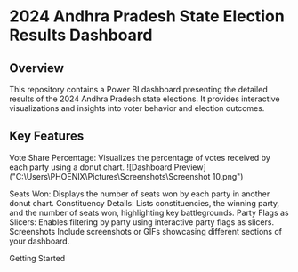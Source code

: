 # 2024 Andhra Pradesh State Election Results Dashboard
## Overview
This repository contains a Power BI dashboard presenting the detailed results of the 2024 Andhra Pradesh state elections. It provides interactive visualizations and insights into voter behavior and election outcomes.
## Key Features
Vote Share Percentage: Visualizes the percentage of votes received by each party using a donut chart.
![Dashboard Preview]("C:\Users\PHOENIX\Pictures\Screenshots\Screenshot 10.png")


Seats Won: Displays the number of seats won by each party in another donut chart.
Constituency Details: Lists constituencies, the winning party, and the number of seats won, highlighting key battlegrounds.
Party Flags as Slicers: Enables filtering by party using interactive party flags as slicers.
Screenshots
Include screenshots or GIFs showcasing different sections of your dashboard.

Getting Started
